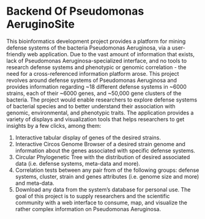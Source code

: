 # Backend Of Pseudomonas AeruginoSite 

This bioinformatics development project provides a platform for mining defense systems of the bacteria Pseudomonas Aeruginosa, via a user-friendly web application. Due to the vast amount of information that exists, lack of Pseudomonas Aeruginosa-specialized interface, and no tools to research defense systems and phenotypic or genomic correlation - the need for a cross-referenced information platform arose.
This project revolves around defense systems of Pseudomonas Aeruginosa and provides information regarding ~18 different defense systems in ~6000 strains, each of their ~6000 genes, and ~50,000 gene clusters of the bacteria. The project would enable researchers to explore defense systems of bacterial species and to better understand their association with genomic, environmental, and phenotypic traits.
The application provides a variety of displays and visualization tools that helps researchers to get insights by a few clicks, among them:
1.	Interactive tabular display of genes of the desired strains. 
2.	Interactive Circos Genome Browser of a desired strain genome and information about the genes associated with specific defense systems.
3.	Circular Phylogenetic Tree with the distribution of desired associated data (i.e. defense systems, meta-data and more).
4.	Correlation tests between any pair from of the following groups: defense systems, cluster, strain and genes attributes (i.e. genome size and more) and meta-data.
5.	Download any data from the system’s database for personal use.
The goal of this project is to supply researchers and the scientific community with a web interface to consume, map, and visualize the rather complex information on Pseudomonas Aeruginosa.
